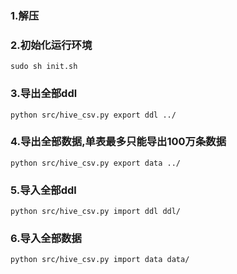 ### 1.解压
### 2.初始化运行环境
`sudo sh init.sh`
### 3.导出全部ddl
`python src/hive_csv.py export ddl ../`
### 4.导出全部数据,单表最多只能导出100万条数据
`python src/hive_csv.py export data ../`
### 5.导入全部ddl
`python src/hive_csv.py import ddl ddl/`
### 6.导入全部数据
`python src/hive_csv.py import data data/`